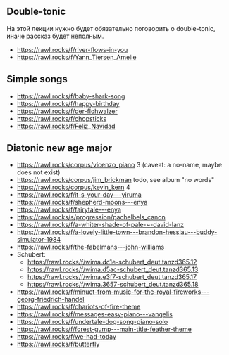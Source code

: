 ## Double-tonic

На этой лекции нужно будет обязательно поговорить о double-tonic, иначе рассказ будет неполным.
- https://rawl.rocks/f/river-flows-in-you
- https://rawl.rocks/f/Yann_Tiersen_Amelie

## Simple songs

- https://rawl.rocks/f/baby-shark-song
- https://rawl.rocks/f/happy-birthday
- https://rawl.rocks/f/der-flohwalzer
- https://rawl.rocks/f/chopsticks
- https://rawl.rocks/f/Feliz_Navidad

## Diatonic new age major

- https://rawl.rocks/corpus/vicenzo_piano 3 (caveat: a no-name, maybe does not exist)
- https://rawl.rocks/corpus/jim_brickman todo, see album "no words"
- https://rawl.rocks/corpus/kevin_kern 4
- https://rawl.rocks/f/it-s-your-day---yiruma
- https://rawl.rocks/f/shepherd-moons---enya
- https://rawl.rocks/f/fairytale---enya
- https://rawl.rocks/s/progression/pachelbels_canon
- https://rawl.rocks/f/a-whiter-shade-of-pale-~-david-lanz
- https://rawl.rocks/f/a-lovely-little-town---brandon-hesslau---buddy-simulator-1984
- https://rawl.rocks/f/the-fabelmans---john-williams
- Schubert:
  - https://rawl.rocks/f/wima.dc1e-schubert_deut.tanzd365.12
  - https://rawl.rocks/f/wima.d5ac-schubert_deut.tanzd365.13
  - https://rawl.rocks/f/wima.e3f7-schubert_deut.tanzd365.17
  - https://rawl.rocks/f/wima.3657-schubert_deut.tanzd365.18
- https://rawl.rocks/f/minuet-from-music-for-the-royal-fireworks---georg-friedrich-handel
- https://rawl.rocks/f/chariots-of-fire-theme
- https://rawl.rocks/f/messages-easy-piano---vangelis
- https://rawl.rocks/f/undertale-dog-song-piano-solo
- https://rawl.rocks/f/forest-gump---main-title-feather-theme
- https://rawl.rocks/f/we-had-today
- https://rawl.rocks/f/butterfly
